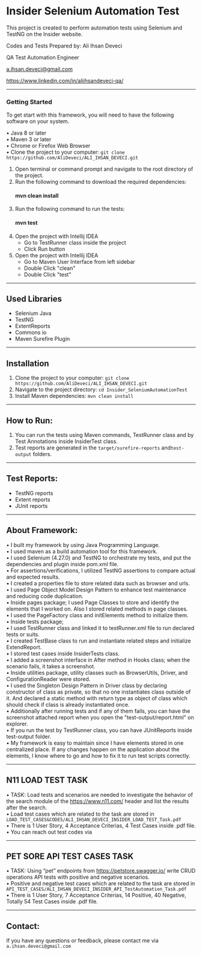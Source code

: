 # Insider Selenium Automation Test

This project is created to perform automation tests using Selenium and TestNG on the Insider website.

Codes and Tests Prepared by:
Ali Ihsan Deveci

QA Test Automation Engineer

a.ihsan.deveci@gmail.com

https://www.linkedin.com/in/aliihsandeveci-qa/

___
### Getting Started
To get start with this framework, you will need to have the following software on your system.

• Java 8 or later \
• Maven 3 or later \
• Chrome or Firefox Web Browser\
• Clone the project to your computer: `git clone https://github.com/AliDeveci/ALI_IHSAN_DEVECI.git`

1. Open terminal or command prompt and navigate to the root directory of the project.
2. Run the following command to download the required dependencies:
   #### mvn clean install
3. Run the following command to run the tests:
   #### mvn test
4. Open the project with Intellij IDEA
    - Go to TestRunner class inside the project
    - Click Run button
5. Open the project with Intellij IDEA
    - Go to Maven User Interface from left sidebar
    - Double Click "clean"
    - Double Click "test"
___

## Used Libraries

- Selenium Java
- TestNG
- ExtentReports
- Commons io
- Maven Surefire Plugin
___
## Installation

1. Clone the project to your computer: `git clone https://github.com/AliDeveci/ALI_IHSAN_DEVECI.git`
2. Navigate to the project directory: `cd Insider_SeleniumAutomationTest`
3. Install Maven dependencies: `mvn clean install`

___

## How to Run:

1. You can run the tests using Maven commands, TestRunner class and by Test Annotations inside InsiderTest class.
2. Test reports are generated in the `target/surefire-reports` and`test-output` folders.

___

## Test Reports:

- TestNG reports
- Extent reports
- JUnit reports

___
## About Framework:
• I built my framework by using Java Programming Language.\
• I used maven as a build automation tool for this framework.\
• I used Selenium (4.27.0) and TestNG to orchestrate my tests, and put the dependencies and plugin inside pom.xml file.\
• For assertions/verifications, I utilized TestNG assertions to compare actual and expected results.\
• I created a properties file to store related data such as browser and urls.\
• I used Page Object Model Design Pattern to enhance test maintenance and reducing code duplication. \
• Inside pages package; I used Page Classes to store and identify the elements that I worked on. Also I stored related methods in page classes.\
• I used the PageFactory class and initElements method to initialize them.\
• Inside tests package;\
• I used TestRunner class and linked it to testRunner.xml file to run declared tests or suits.\
• I created TestBase class to run and instantiate related steps and initialize ExtendReport.\
• I stored test cases inside InsiderTests class.\
• I added a screenshot interface in After method in Hooks class; when the scenario fails, it takes a screenshot.\
• Inside utilities package, utility classes such as BrowserUtils, Driver, and ConfigurationReader were stored.\
• I used the Singleton Design Pattern in Driver class by declaring constructor of class as private, so that no one instantiates class outside of it. And declared a static method with return type as object of class which should check if class is already instantiated once.\
• Additionally after running tests and if any of them fails, you can have the screenshot attached report when you open the "test-output/report.html" on explorer.\
• If you run the test by TestRunner class, you can have JUnitReports inside test-output folder.\
• My framework is easy to maintain since I have elements stored in one centralized place. If any changes happen on the application about the elements, I know where to go and how to fix it to run test scripts correctly.
___

## N11 LOAD TEST TASK
• TASK:  Load tests and scenarios are needed to investigate the behavior of the search module of the
https://www.n11.com/ header and list the results after the search.\
• Load test cases which are related to the task are stored in `LOAD_TEST_CASES&CODES/ALI_IHSAN_DEVECI_INSIDER_LOAD_TEST_Task.pdf`\
• There is 1 User Story, 4 Acceptance Criterias, 4 Test Cases inside .pdf file.\
• You can reach out test codes via
___

## PET SORE API TEST CASES TASK
• TASK: Using “pet” endpoints from https://petstore.swagger.io/ write CRUD operations
API tests with positive and negative scenarios.\
• Positive and negative test cases which are related to the task are stored in `API_TEST_CASES/ALI_IHSAN_DEVECI_INSIDER_API_TestAutomation_Task.pdf`\
• There is 1 User Story, 7 Acceptance Criterias, 14 Positive, 40 Negative, Totally 54 Test Cases inside .pdf file. 
___

## Contact:

If you have any questions or feedback, please contact me via `a.ihsan.deveci@gmail.com`
